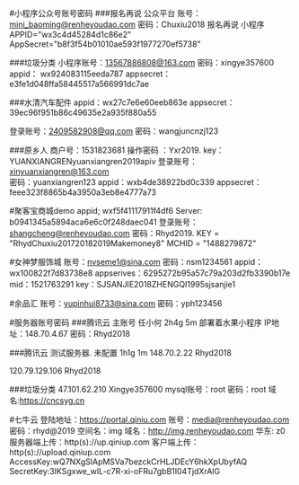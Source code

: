 #小程序公众号账号密码
###报名再说 公众平台
账号：mini_baoming@renheyoudao.com
密码：Chuxiu2018
报名再说 小程序
APPID="wx3c4d45284d1c86e2"
AppSecret="b8f3f54b01010ae593f1977270ef5738"

###垃圾分类
小程序账号：13567886808@163.com 
密码：xingye357600 
appid： wx924083115eeda787
appsecret：e3fe1d048ffa58445517a566991dc7ae

###水清汽车配件
appid：wx27c7e6e60eeb863e
appsecret：39ec96f951b86c49635e2a935f880a55

登录账号：2409582908@qq.com 
密码：wangjuncnzj123

###原乡人
商户号：1531823681
操作密码 ：Yxr2019.
key：YUANXIANGRENyuanxiangren2019apiv
登录账号：xinyuanxiangren@163.com   
密码：yuanxiangren123
appid：wxb4de38922bd0c339
appsecret：feee323f8865b4a3950a3eb8e4777a73

#聚客宝商城demo
appid;   wxf5f41117911f4df6
Server: b0941345a5894aca6e6c0f248daec041
登录账号：shangcheng@renheyoudao.com
密码：Rhyd2019.
KEY = "RhydChuxiu201720182019Makemoney8"
MCHID = "1488279872"

#女神梦服饰城
账号：nvseme1@sina.com
密码：nsm1234561
appid：wx100822f7d83738e8
appserives：6295272b95a57c79a203d2fb3390b17e
mid：1521763291
key：SJSANJIE2018ZHENGQI1995sjsanjie1

#余品汇
账号：yupinhui8733@sina.com
密码：yph123456

#服务器账号密码
###腾讯云 主账号 任小何 2h4g 5m
部署着水果小程序
IP地址：148.70.4.67
密码：Rhyd2018

###腾讯云 测试服务器. 未配置 1h1g 1m
148.70.2.22
Rhyd2018

120.79.129.106
Rhyd2018

###垃圾分类 
47.101.62.210
Xingye357600
mysql账号：root
密码：root
域名:https://cncsyg.cn

#七牛云
登陆地址：https://portal.qiniu.com
账号：media@renheyoudao.com
密码：rhyd@2019
空间名：img
域名：http://img.renheyoudao.com
华东:	z0	
服务器端上传：http(s)://up.qiniup.com
客户端上传： http(s)://upload.qiniup.com
AccessKey:wQ7NXgSlApMSVa7bezckCrHLJDEcY6hkXpUbyfAQ
SecretKey:3IKSgxwe_wIL-c7R-xi-oFRu7gbB1I04TjdXrAlG